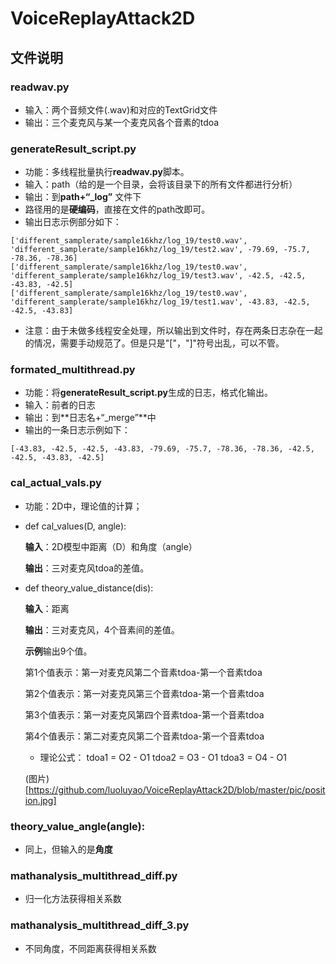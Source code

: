 # VoiceReplayAttack2D

## 文件说明

### readwav.py

 * 输入：两个音频文件(.wav)和对应的TextGrid文件
 * 输出：三个麦克风与某一个麦克风各个音素的tdoa
 
 
### generateResult_script.py

* 功能：多线程批量执行**readwav.py**脚本。
* 输入：path（给的是一个目录，会将该目录下的所有文件都进行分析）
* 输出：到**path+“_log”** 文件下
* 路径用的是**硬编码**，直接在文件的path改即可。
* 输出日志示例部分如下：
```
['different_samplerate/sample16khz/log_19/test0.wav', 'different_samplerate/sample16khz/log_19/test2.wav', -79.69, -75.7, -78.36, -78.36]
['different_samplerate/sample16khz/log_19/test0.wav', 'different_samplerate/sample16khz/log_19/test3.wav', -42.5, -42.5, -43.83, -42.5]
['different_samplerate/sample16khz/log_19/test0.wav', 'different_samplerate/sample16khz/log_19/test1.wav', -43.83, -42.5, -42.5, -43.83]
```
* 注意：由于未做多线程安全处理，所以输出到文件时，存在两条日志杂在一起的情况，需要手动规范了。但是只是"["，"]"符号出乱，可以不管。

### formated_multithread.py

* 功能：将**generateResult_script.py**生成的日志，格式化输出。
* 输入：前者的日志
* 输出：到**日志名+“_merge”**中
* 输出的一条日志示例如下：
```
[-43.83, -42.5, -42.5, -43.83, -79.69, -75.7, -78.36, -78.36, -42.5, -42.5, -43.83, -42.5]
```


### cal_actual_vals.py
 
 * 功能：2D中，理论值的计算；
 * def cal_values(D, angle):
 
    **输入**：2D模型中距离（D）和角度（angle）
    
    **输出**：三对麦克风tdoa的差值。
  
  * def theory_value_distance(dis):
  
     **输入**：距离
     
     **输出**：三对麦克风，4个音素间的差值。
     
     **示例**输出9个值。
     
     第1个值表示：第一对麦克风第二个音素tdoa-第一个音素tdoa
     
     第2个值表示：第一对麦克风第三个音素tdoa-第一个音素tdoa
     
     第3个值表示：第一对麦克风第四个音素tdoa-第一个音素tdoa
     
     第4个值表示：第二对麦克风第二个音素tdoa-第一个音素tdoa
    
    * 理论公式：
    tdoa1 = O2 - O1
    tdoa2 = O3 - O1
    tdoa3 = O4 - O1
    
    (图片)[https://github.com/luoluyao/VoiceReplayAttack2D/blob/master/pic/position.jpg]
     
### theory_value_angle(angle):

 * 同上，但输入的是**角度**
 
 
### mathanalysis_multithread_diff.py
* 归一化方法获得相关系数

### mathanalysis_multithread_diff_3.py

* 不同角度，不同距离获得相关系数
  
 
    
 
